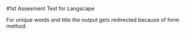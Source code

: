 #1st Assesment Test for Langscape

For unique words and title the output gets redirected because of form method.
